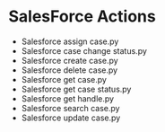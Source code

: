 

 # SalesForce Actions 

* Salesforce assign case.py
* Salesforce case change status.py
* Salesforce create case.py
* Salesforce delete case.py
* Salesforce get case.py
* Salesforce get case status.py
* Salesforce get handle.py
* Salesforce search case.py
* Salesforce update case.py
